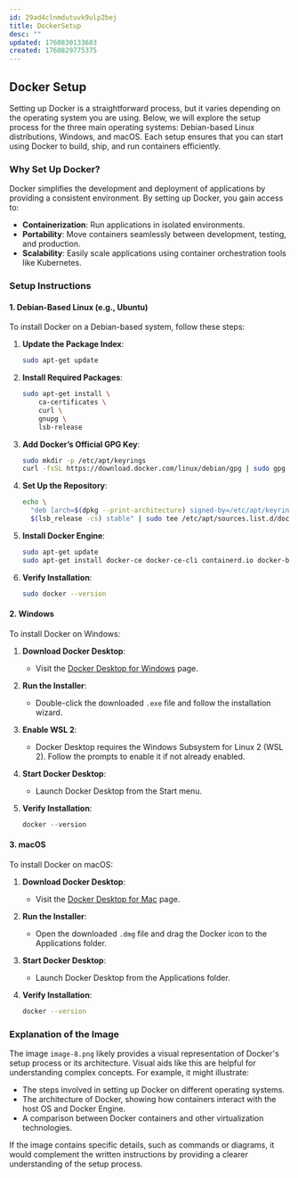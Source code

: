 ```yaml
---
id: 29ad4clnmdutuvk9ulp2bej
title: DockerSetup
desc: ""
updated: 1760830133603
created: 1760829775375
---
```


## Docker Setup

Setting up Docker is a straightforward process, but it varies depending on the operating system you are using. Below, we will explore the setup process for the three main operating systems: Debian-based Linux distributions, Windows, and macOS. Each setup ensures that you can start using Docker to build, ship, and run containers efficiently.

### Why Set Up Docker?

Docker simplifies the development and deployment of applications by providing a consistent environment. By setting up Docker, you gain access to:

- **Containerization**: Run applications in isolated environments.
- **Portability**: Move containers seamlessly between development, testing, and production.
- **Scalability**: Easily scale applications using container orchestration tools like Kubernetes.

### Setup Instructions

#### 1. Debian-Based Linux (e.g., Ubuntu)

To install Docker on a Debian-based system, follow these steps:

1. **Update the Package Index**:

   ```bash
   sudo apt-get update
   ```

2. **Install Required Packages**:

   ```bash
   sudo apt-get install \
       ca-certificates \
       curl \
       gnupg \
       lsb-release
   ```

3. **Add Docker’s Official GPG Key**:

   ```bash
   sudo mkdir -p /etc/apt/keyrings
   curl -fsSL https://download.docker.com/linux/debian/gpg | sudo gpg --dearmor -o /etc/apt/keyrings/docker.gpg
   ```

4. **Set Up the Repository**:

   ```bash
   echo \
     "deb [arch=$(dpkg --print-architecture) signed-by=/etc/apt/keyrings/docker.gpg] https://download.docker.com/linux/debian \
     $(lsb_release -cs) stable" | sudo tee /etc/apt/sources.list.d/docker.list > /dev/null
   ```

5. **Install Docker Engine**:

   ```bash
   sudo apt-get update
   sudo apt-get install docker-ce docker-ce-cli containerd.io docker-buildx-plugin docker-compose-plugin
   ```

6. **Verify Installation**:

   ```bash
   sudo docker --version
   ```

#### 2. Windows

To install Docker on Windows:

1. **Download Docker Desktop**:

   - Visit the [Docker Desktop for Windows](https://www.docker.com/products/docker-desktop/) page.

2. **Run the Installer**:

   - Double-click the downloaded `.exe` file and follow the installation wizard.

3. **Enable WSL 2**:

   - Docker Desktop requires the Windows Subsystem for Linux 2 (WSL 2). Follow the prompts to enable it if not already enabled.

4. **Start Docker Desktop**:

   - Launch Docker Desktop from the Start menu.

5. **Verify Installation**:

   ```powershell
   docker --version
   ```

#### 3. macOS

To install Docker on macOS:

1. **Download Docker Desktop**:

   - Visit the [Docker Desktop for Mac](https://www.docker.com/products/docker-desktop/) page.

2. **Run the Installer**:

   - Open the downloaded `.dmg` file and drag the Docker icon to the Applications folder.

3. **Start Docker Desktop**:

   - Launch Docker Desktop from the Applications folder.

4. **Verify Installation**:

   ```bash
   docker --version
   ```

### Explanation of the Image

The image `image-8.png` likely provides a visual representation of Docker's setup process or its architecture. Visual aids like this are helpful for understanding complex concepts. For example, it might illustrate:

- The steps involved in setting up Docker on different operating systems.
- The architecture of Docker, showing how containers interact with the host OS and Docker Engine.
- A comparison between Docker containers and other virtualization technologies.

If the image contains specific details, such as commands or diagrams, it would complement the written instructions by providing a clearer understanding of the setup process.